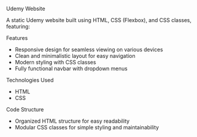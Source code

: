 Udemy Website 

A static Udemy website built using HTML, CSS (Flexbox), and CSS classes, featuring:

Features
- Responsive design for seamless viewing on various devices
- Clean and minimalistic layout for easy navigation
- Modern styling with CSS classes
- Fully functional navbar with dropdown menus

Technologies Used
- HTML
- CSS

Code Structure
- Organized HTML structure for easy readability
- Modular CSS classes for simple styling and maintainability
